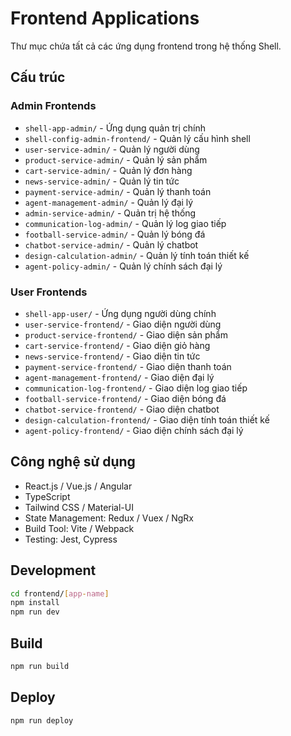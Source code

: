 # Frontend Applications

Thư mục chứa tất cả các ứng dụng frontend trong hệ thống Shell.

## Cấu trúc

### Admin Frontends
- `shell-app-admin/` - Ứng dụng quản trị chính
- `shell-config-admin-frontend/` - Quản lý cấu hình shell
- `user-service-admin/` - Quản lý người dùng
- `product-service-admin/` - Quản lý sản phẩm
- `cart-service-admin/` - Quản lý đơn hàng
- `news-service-admin/` - Quản lý tin tức
- `payment-service-admin/` - Quản lý thanh toán
- `agent-management-admin/` - Quản lý đại lý
- `admin-service-admin/` - Quản trị hệ thống
- `communication-log-admin/` - Quản lý log giao tiếp
- `football-service-admin/` - Quản lý bóng đá
- `chatbot-service-admin/` - Quản lý chatbot
- `design-calculation-admin/` - Quản lý tính toán thiết kế
- `agent-policy-admin/` - Quản lý chính sách đại lý

### User Frontends
- `shell-app-user/` - Ứng dụng người dùng chính
- `user-service-frontend/` - Giao diện người dùng
- `product-service-frontend/` - Giao diện sản phẩm
- `cart-service-frontend/` - Giao diện giỏ hàng
- `news-service-frontend/` - Giao diện tin tức
- `payment-service-frontend/` - Giao diện thanh toán
- `agent-management-frontend/` - Giao diện đại lý
- `communication-log-frontend/` - Giao diện log giao tiếp
- `football-service-frontend/` - Giao diện bóng đá
- `chatbot-service-frontend/` - Giao diện chatbot
- `design-calculation-frontend/` - Giao diện tính toán thiết kế
- `agent-policy-frontend/` - Giao diện chính sách đại lý

## Công nghệ sử dụng
- React.js / Vue.js / Angular
- TypeScript
- Tailwind CSS / Material-UI
- State Management: Redux / Vuex / NgRx
- Build Tool: Vite / Webpack
- Testing: Jest, Cypress

## Development
```bash
cd frontend/[app-name]
npm install
npm run dev
```

## Build
```bash
npm run build
```

## Deploy
```bash
npm run deploy
```